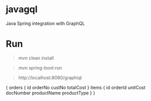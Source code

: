 # javagql
Java Spring integration with GraphQL

# Run

> mvn clean install

> mvn spring-boot:run

> http://localhost:8080/graphiql

{
  orders {
    id
    orderNo
    custNo
    totalCost
  }
  items {
    id
    orderId
    unitCost
    docNumber
    productName
    productType
  }
}

